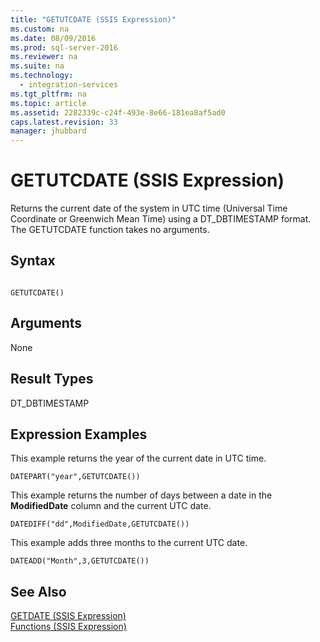 ```yaml
---
title: "GETUTCDATE (SSIS Expression)"
ms.custom: na
ms.date: 08/09/2016
ms.prod: sql-server-2016
ms.reviewer: na
ms.suite: na
ms.technology: 
  - integration-services
ms.tgt_pltfrm: na
ms.topic: article
ms.assetid: 2282339c-c24f-493e-8e66-181ea8af5ad0
caps.latest.revision: 33
manager: jhubbard
---
```

# GETUTCDATE (SSIS Expression)
Returns the current date of the system in UTC time (Universal Time Coordinate or Greenwich Mean Time) using a DT_DBTIMESTAMP format. The GETUTCDATE function takes no arguments.  
  
## Syntax  
  
```  
  
GETUTCDATE()  
```  
  
## Arguments  
 None  
  
## Result Types  
 DT_DBTIMESTAMP  
  
## Expression Examples  
 This example returns the year of the current date in UTC time.  
  
```  
DATEPART("year",GETUTCDATE())  
```  
  
 This example returns the number of days between a date in the **ModifiedDate** column and the current UTC date.  
  
```  
DATEDIFF("dd",ModifiedDate,GETUTCDATE())  
```  
  
 This example adds three months to the current UTC date.  
  
```  
DATEADD("Month",3,GETUTCDATE())  
```  
  
## See Also  
 [GETDATE (SSIS Expression)](../../Topics/TopicNameNotContainA/GETDATE--SSIS-Expression-.md)   
 [Functions (SSIS Expression)](../../Topics/TopicNameNotContainA/Functions--SSIS-Expression-.md)